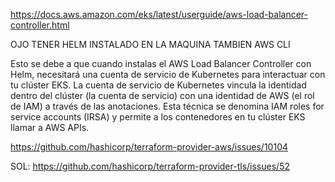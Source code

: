 https://docs.aws.amazon.com/eks/latest/userguide/aws-load-balancer-controller.html




OJO TENER HELM INSTALADO EN LA MAQUINA
TAMBIEN AWS CLI



Esto se debe a que cuando instalas el AWS Load Balancer Controller con Helm, necesitará una cuenta de servicio de Kubernetes para interactuar con tu clúster EKS.
La cuenta de servicio de Kubernetes vincula la identidad dentro del clúster (la cuenta de servicio) con una identidad de AWS (el rol de IAM) a través de las anotaciones. Esta técnica se denomina IAM roles for service accounts (IRSA) y permite a los contenedores en tu clúster EKS llamar a AWS APIs.




https://github.com/hashicorp/terraform-provider-aws/issues/10104

SOL: https://github.com/hashicorp/terraform-provider-tls/issues/52

